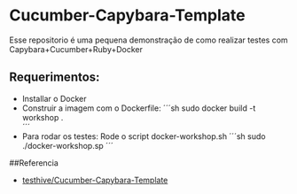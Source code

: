 # Cucumber-Capybara-Template

Esse repositorio é uma pequena demonstração de como realizar testes com Capybara+Cucumber+Ruby+Docker

Requerimentos:
-------------
* Installar o Docker
* Construir a imagem com o Dockerfile: 
´´´sh
sudo docker build -t workshop .  
´´´
* Para rodar os testes: Rode o script docker-workshop.sh
´´´sh
sudo ./docker-workshop.sp
´´´

##Referencia 
* [testhive/Cucumber-Capybara-Template](https://github.com/testhive/Cucumber-Capybara-Template)